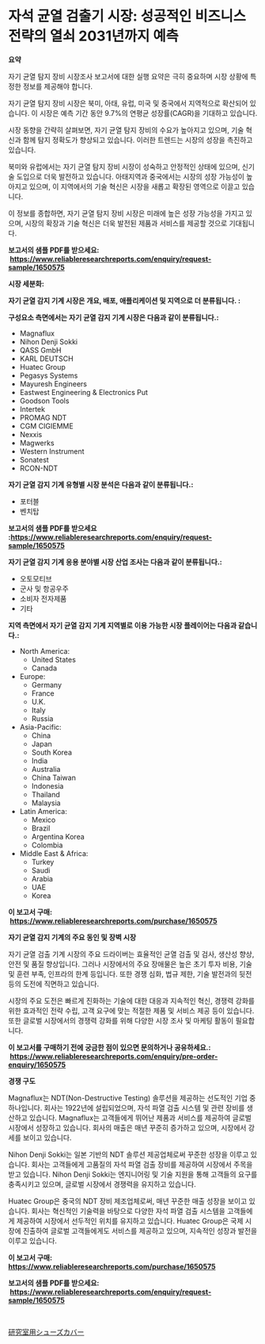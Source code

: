<p><h1>자석 균열 검출기 시장: 성공적인 비즈니스 전략의 열쇠 2031년까지 예측</h1></p><p><strong>요약</strong></p>
<p><p>자기 균열 탐지 장비 시장조사 보고서에 대한 실행 요약은 극히 중요하며 시장 상황에 특정한 정보를 제공해야 합니다. </p><p>자기 균열 탐지 장비 시장은 북미, 아태, 유럽, 미국 및 중국에서 지역적으로 확산되어 있습니다. 이 시장은 예측 기간 동안 9.7%의 연평균 성장률(CAGR)을 기대하고 있습니다.</p><p>시장 동향을 간략히 살펴보면, 자기 균열 탐지 장비의 수요가 높아지고 있으며, 기술 혁신과 함께 탐지 정확도가 향상되고 있습니다. 이러한 트렌드는 시장의 성장을 촉진하고 있습니다.</p><p>북미와 유럽에서는 자기 균열 탐지 장비 시장이 성숙하고 안정적인 상태에 있으며, 신기술 도입으로 더욱 발전하고 있습니다. 아태지역과 중국에서는 시장의 성장 가능성이 높아지고 있으며, 이 지역에서의 기술 혁신은 시장을 새롭고 확장된 영역으로 이끌고 있습니다.</p><p>이 정보를 종합하면, 자기 균열 탐지 장비 시장은 미래에 높은 성장 가능성을 가지고 있으며, 시장의 확장과 기술 혁신은 더욱 발전된 제품과 서비스를 제공할 것으로 기대됩니다.</p></p>
<p><strong>보고서의 샘플 PDF를 받으세요: &nbsp;<a href="https://www.reliableresearchreports.com/enquiry/request-sample/1650575">https://www.reliableresearchreports.com/enquiry/request-sample/1650575</a></strong></p>
<p><strong>시장 세분화:</strong></p>
<p><strong> 자기 균열 감지 기계 시장은 개요, 배포, 애플리케이션 및 지역으로 더 분류됩니다. :</strong></p>
<p><strong>구성요소 측면에서는 자기 균열 감지 기계 시장은 다음과 같이 분류됩니다.:</strong></p>
<p><ul><li>Magnaflux</li><li>Nihon Denji Sokki</li><li>QASS GmbH</li><li>KARL DEUTSCH</li><li>Huatec Group</li><li>Pegasys Systems</li><li>Mayuresh Engineers</li><li>Eastwest Engineering & Electronics Put</li><li>Goodson Tools</li><li>Intertek</li><li>PROMAG NDT</li><li>CGM CIGIEMME</li><li>Nexxis</li><li>Magwerks</li><li>Western Instrument</li><li>Sonatest</li><li>RCON-NDT</li></ul></p>
<p><strong> 자기 균열 감지 기계 유형별 시장 분석은 다음과 같이 분류됩니다.:</strong></p>
<p><ul><li>포터블</li><li>벤치탑</li></ul></p>
<p><strong>보고서의 샘플 PDF를 받으세요 :<a href="https://www.reliableresearchreports.com/enquiry/request-sample/1650575">https://www.reliableresearchreports.com/enquiry/request-sample/1650575</a></strong></p>
<p><strong> 자기 균열 감지 기계 응용 분야별 시장 산업 조사는 다음과 같이 분류됩니다.:</strong></p>
<p><ul><li>오토모티브</li><li>군사 및 항공우주</li><li>소비자 전자제품</li><li>기타</li></ul></p>
<p><strong>지역 측면에서 자기 균열 감지 기계 지역별로 이용 가능한 시장 플레이어는 다음과 같습니다.:</strong></p>
<p><ul>
    <li>
        North America:
        <ul>
            <li>United States</li>
            <li>Canada</li>
        </ul>
    </li>
    <li>
        Europe:
        <ul>
            <li>Germany</li>
            <li>France</li>
            <li>U.K.</li>
            <li>Italy</li>
            <li>Russia</li>
        </ul>
    </li>
    <li>
        Asia-Pacific:
        <ul>
            <li>China</li>
            <li>Japan</li>
            <li>South Korea</li>
            <li>India</li>
            <li>Australia</li>
            <li>China Taiwan</li>
            <li>Indonesia</li>
            <li>Thailand</li>
            <li>Malaysia</li>
        </ul>
    </li>
    <li>
        Latin America:
        <ul>
            <li>Mexico</li>
            <li>Brazil</li>
            <li>Argentina Korea</li>
            <li>Colombia</li>
        </ul>
    </li>
    <li>
        Middle East & Africa:
        <ul>
            <li>Turkey</li>
            <li>Saudi</li>
            <li>Arabia</li>
            <li>UAE</li>
            <li>Korea</li>
        </ul>
    </li>
    </ul></p>
<p><strong>이 보고서 구매: &nbsp;<a href="https://www.reliableresearchreports.com/purchase/1650575">https://www.reliableresearchreports.com/purchase/1650575</a></strong></p>
<p><strong>자기 균열 감지 기계의 주요 동인 및 장벽 시장</strong></p>
<p><p>자기 균열 검출 기계 시장의 주요 드라이버는 효율적인 균열 검출 및 검사, 생산성 향상, 안전 및 품질 향상입니다. 그러나 시장에서의 주요 장애물은 높은 초기 투자 비용, 기술 및 훈련 부족, 인프라의 한계 등입니다. 또한 경쟁 심화, 법규 제한, 기술 발전과의 뒷전 등의 도전에 직면하고 있습니다.</p><p>시장의 주요 도전은 빠르게 진화하는 기술에 대한 대응과 지속적인 혁신, 경쟁력 강화를 위한 효과적인 전략 수립, 고객 요구에 맞는 적절한 제품 및 서비스 제공 등이 있습니다. 또한 글로벌 시장에서의 경쟁력 강화를 위해 다양한 시장 조사 및 마케팅 활동이 필요합니다.</p></p>
<p><strong>이 보고서를 구매하기 전에 궁금한 점이 있으면 문의하거나 공유하세요.: &nbsp;<a href="https://www.reliableresearchreports.com/enquiry/pre-order-enquiry/1650575">https://www.reliableresearchreports.com/enquiry/pre-order-enquiry/1650575</a></strong></p>
<p><strong>경쟁 구도</strong></p>
<p><p>Magnaflux는 NDT(Non-Destructive Testing) 솔루션을 제공하는 선도적인 기업 중 하나입니다. 회사는 1922년에 설립되었으며, 자석 파열 검출 시스템 및 관련 장비를 생산하고 있습니다. Magnaflux는 고객들에게 뛰어난 제품과 서비스를 제공하여 글로벌 시장에서 성장하고 있습니다. 회사의 매출은 매년 꾸준히 증가하고 있으며, 시장에서 강세를 보이고 있습니다.</p><p>Nihon Denji Sokki는 일본 기반의 NDT 솔루션 제공업체로써 꾸준한 성장을 이루고 있습니다. 회사는 고객들에게 고품질의 자석 파열 검출 장비를 제공하여 시장에서 주목을 받고 있습니다. Nihon Denji Sokki는 엔지니어링 및 기술 지원을 통해 고객들의 요구를 충족시키고 있으며, 글로벌 시장에서 경쟁력을 유지하고 있습니다.</p><p>Huatec Group은 중국의 NDT 장비 제조업체로써, 매년 꾸준한 매출 성장을 보이고 있습니다. 회사는 혁신적인 기술력을 바탕으로 다양한 자석 파열 검출 시스템을 고객들에게 제공하여 시장에서 선두적인 위치를 유지하고 있습니다. Huatec Group은 국제 시장에 진출하여 글로벌 고객들에게도 서비스를 제공하고 있으며, 지속적인 성장과 발전을 이루고 있습니다.</p></p>
<p><strong>이 보고서 구매: &nbsp; <a href="https://www.reliableresearchreports.com/purchase/1650575">https://www.reliableresearchreports.com/purchase/1650575</a></strong></p>
<p><strong>보고서의 샘플 PDF를 받으세요: &nbsp;<a href="https://www.reliableresearchreports.com/enquiry/request-sample/1650575">https://www.reliableresearchreports.com/enquiry/request-sample/1650575</a></strong><strong></strong></p>
<p>&nbsp;</p>
<p><p><a href="https://github.com/nemesis2824/Market-Research-Report-List-1/blob/main/306896911074.md">研究室用シューズカバー</a></p></p>